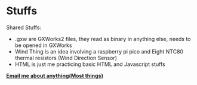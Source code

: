 # Stuffs
Shared Stuffs:
<ul>
      <li>.gxw are GXWorks2 files, they read as binary in anything else, needs to be opened in GXWorks</li>
      <li>Wind Thing is an idea involving a raspberry pi pico and Eight NTC80 thermal resistors (Wind Direction Sensor)</li>
      <li>HTML is just me practicing basic HTML and Javascript stuffs</li>
</ul>

<a href="mailto:mattiasvholmgren@gmail.com?subject=Inquiries"><strong>Email me about anything(Most things)</strong></a>
